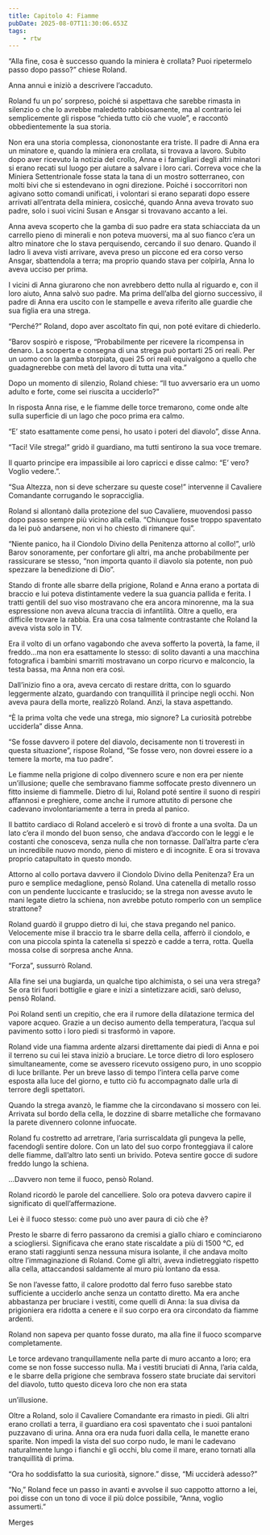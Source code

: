 ```yaml
---
title: Capitolo 4: Fiamme
pubDate: 2025-08-07T11:30:06.653Z
tags:
    - rtw
---
```



“Alla fine, cosa è successo quando la miniera è crollata? Puoi ripetermelo passo dopo passo?” chiese Roland.






Anna annuì e iniziò a descrivere l’accaduto.






Roland fu un po’ sorpreso, poiché si aspettava che sarebbe rimasta in silenzio o che lo avrebbe maledetto rabbiosamente, ma al contrario lei semplicemente gli rispose “chieda tutto ciò che vuole”, e raccontò obbedientemente la sua storia.






Non era una storia complessa, ciononostante era triste. Il padre di Anna era un minatore e, quando la miniera era crollata, si trovava a lavoro. Subito dopo aver ricevuto la notizia del crollo, Anna e i famigliari degli altri minatori si erano recati sul luogo per aiutare a salvare i loro cari. Correva voce che la Miniera Settentrionale fosse stata la tana di un mostro sotterraneo, con molti bivi che si estendevano in ogni direzione. Poiché i soccorritori non agivano sotto comandi unificati, i volontari si erano separati dopo essere arrivati all’entrata della miniera, cosìcché, quando Anna aveva trovato suo padre, solo i suoi vicini Susan e Ansgar si trovavano accanto a lei.






Anna aveva scoperto che la gamba di suo padre era stata schiacciata da un carrello pieno di minerali e non poteva muoversi, ma al suo fianco c’era un altro minatore che lo stava perquisendo, cercando il suo denaro. Quando il ladro li aveva visti arrivare, aveva preso un piccone ed era corso verso Ansgar, sbattendola a terra; ma proprio quando stava per colpirla, Anna lo aveva ucciso per prima.






I vicini di Anna giurarono che non avrebbero detto nulla al riguardo e, con il loro aiuto, Anna salvò suo padre. Ma prima dell’alba del giorno successivo, il padre di Anna era uscito con le stampelle e aveva riferito alle guardie che sua figlia era una strega.






“Perché?” Roland, dopo aver ascoltato fin qui, non poté evitare di chiederlo.






”Barov sospirò e rispose, “Probabilmente per ricevere la ricompensa in denaro. La scoperta e consegna di una strega può portarti 25 ori reali. Per un uomo con la gamba storpiata, quei 25 ori reali equivalgono a quello che guadagnerebbe con metà del lavoro di tutta una vita.”






Dopo un momento di silenzio, Roland chiese: “Il tuo avversario era un uomo adulto e forte, come sei riuscita a ucciderlo?”






In risposta Anna rise, e le fiamme delle torce tremarono, come onde alte sulla superficie di un lago che poco prima era calmo.






“E’ stato esattamente come pensi, ho usato i poteri del diavolo”, disse Anna.






“Taci! Vile strega!” gridò il guardiano, ma tutti sentirono la sua voce tremare.






Il quarto principe era impassibile ai loro capricci e disse calmo: “E’ vero? Voglio vedere.”.






“Sua Altezza, non si deve scherzare su queste cose!” intervenne il Cavaliere Comandante corrugando le sopracciglia.






Roland si allontanò dalla protezione del suo Cavaliere, muovendosi passo dopo passo sempre più vicino alla cella. “Chiunque fosse troppo spaventato da lei può andarsene, non vi ho chiesto di rimanere qui”.






“Niente panico, ha il Ciondolo Divino della Penitenza attorno al collo!”, urlò Barov sonoramente, per confortare gli altri, ma anche probabilmente per rassicurare se stesso, “non importa quanto il diavolo sia potente, non può spezzare la benedizione di Dio”.






Stando di fronte alle sbarre della prigione, Roland e Anna erano a portata di braccio e lui poteva distintamente vedere la sua guancia pallida e ferita. I tratti gentili del suo viso mostravano che era ancora minorenne, ma la sua espressione non aveva alcuna traccia di infantilità. Oltre a quello, era difficile trovare la rabbia. Era una cosa talmente contrastante che Roland la aveva vista solo in TV.






Era il volto di un orfano vagabondo che aveva sofferto la povertà, la fame, il freddo…ma  non era esattamente lo stesso: di solito davanti a una macchina fotografica i bambini smarriti mostravano un corpo ricurvo e malconcio, la testa bassa, ma Anna non era così.






Dall’inizio fino a ora, aveva cercato di restare dritta, con lo sguardo leggermente alzato, guardando con tranquillità il principe negli occhi. Non aveva paura della morte, realizzò Roland. Anzi, la stava aspettando.






“È  la prima volta che vede una strega, mio signore? La curiosità potrebbe ucciderla” disse Anna.






“Se fosse davvero il potere del diavolo, decisamente non ti troveresti in questa situazione”, rispose Roland, “Se fosse vero, non dovrei essere io a temere la morte, ma tuo padre”.






Le fiamme nella prigione di colpo divennero scure e non era per niente un’illusione; quelle che sembravano fiamme soffocate presto divennero un fitto insieme di fiammelle. Dietro di lui, Roland poté sentire il suono di respiri affannosi e preghiere, come anche il rumore attutito di persone che cadevano involontariamente a terra in preda al panico.






Il battito cardiaco di Roland accelerò e si trovò di fronte a una svolta. Da un lato c’era il mondo del buon senso, che andava d’accordo con le leggi e le costanti che conosceva, senza nulla che non tornasse. Dall’altra parte c’era un incredibile nuovo mondo, pieno di mistero e di incognite. E ora si trovava proprio catapultato in questo mondo.






Attorno al collo portava davvero il Ciondolo Divino della Penitenza? Era un puro e semplice medaglione, pensò Roland. Una catenella di metallo rosso con un pendente luccicante e traslucido; se la strega non avesse avuto le mani legate dietro la schiena, non avrebbe potuto romperlo con un semplice strattone?






Roland guardò il gruppo dietro di lui, che stava pregando nel panico. Velocemente mise il braccio tra le sbarre della cella, afferrò il ciondolo, e con una piccola spinta la catenella si spezzò e cadde a terra, rotta. Quella mossa colse di sorpresa anche Anna.






“Forza”, sussurrò Roland.






Alla fine sei una bugiarda, un qualche tipo alchimista, o sei una vera strega? Se ora tiri fuori bottiglie e giare e inizi a sintetizzare acidi, sarò deluso, pensò Roland.






Poi Roland sentì un crepitio, che era il rumore della dilatazione termica del vapore acqueo. Grazie a un deciso aumento della temperatura, l’acqua sul pavimento sotto i loro piedi si trasformò in vapore.






Roland vide una fiamma ardente alzarsi direttamente dai piedi di Anna e poi il terreno su cui lei stava iniziò a bruciare. Le torce dietro di loro esplosero simultaneamente, come se avessero ricevuto ossigeno puro, in uno scoppio di luce brillante. Per un breve lasso di tempo l’intera cella parve come esposta alla luce del giorno, e tutto ciò fu accompagnato dalle urla di terrore degli spettatori.






Quando la strega avanzò, le fiamme che la circondavano si mossero con lei. Arrivata sul bordo della cella, le dozzine di sbarre metalliche che formavano la parete divennero colonne infuocate.






Roland fu costretto ad arretrare, l’aria surriscaldata gli pungeva la pelle, facendogli sentire dolore. Con un lato del suo corpo fronteggiava il calore delle fiamme, dall’altro lato sentì un brivido. Poteva sentire gocce di sudore freddo lungo la schiena.






…Davvero non teme il fuoco, pensò Roland.






Roland ricordò le parole del cancelliere. Solo ora poteva davvero capire il significato di quell’affermazione.






Lei è il fuoco stesso: come può uno aver paura di ciò che è?


 


Presto le sbarre di ferro passarono da cremisi a giallo chiaro e cominciarono a sciogliersi. Significava che erano state riscaldate a più di 1500 °C, ed erano stati raggiunti senza nessuna misura isolante, il che andava molto oltre l’immaginazione di Roland. Come gli altri, aveva indietreggiato rispetto alla cella, attaccandosi saldamente al muro più lontano da essa.






Se non l’avesse fatto, il calore prodotto dal ferro fuso sarebbe stato sufficiente a ucciderlo anche senza un contatto diretto. Ma era anche abbastanza per bruciare i vestiti, come quelli di Anna: la sua divisa da prigioniera era ridotta a cenere e il suo corpo era ora circondato da fiamme ardenti.






Roland non sapeva per quanto fosse durato, ma alla fine il fuoco scomparve completamente.






Le torce ardevano tranquillamente nella parte di muro accanto a loro; era come se non fosse successo nulla. Ma i vestiti bruciati di Anna, l’aria calda, e le sbarre della prigione che sembrava fossero state bruciate dai servitori del diavolo, tutto questo diceva loro che non era stata


un’illusione.






Oltre a Roland, solo il Cavaliere Comandante era rimasto in piedi. Gli altri erano crollati a terra, il guardiano era così spaventato che i suoi pantaloni puzzavano di urina. Anna ora era nuda fuori dalla cella, le manette erano sparite. Non impedì la vista del suo corpo nudo, le mani le cadevano naturalmente lungo i fianchi e gli occhi, blu come il mare, erano tornati alla tranquillità di prima.






“Ora ho soddisfatto la sua curiosità, signore.” disse, “Mi ucciderà adesso?”






“No,” Roland fece un passo in avanti e avvolse il suo cappotto attorno a lei, poi disse con un tono di voce il più dolce possibile, “Anna, voglio assumerti.”










Merges
                                


                                



